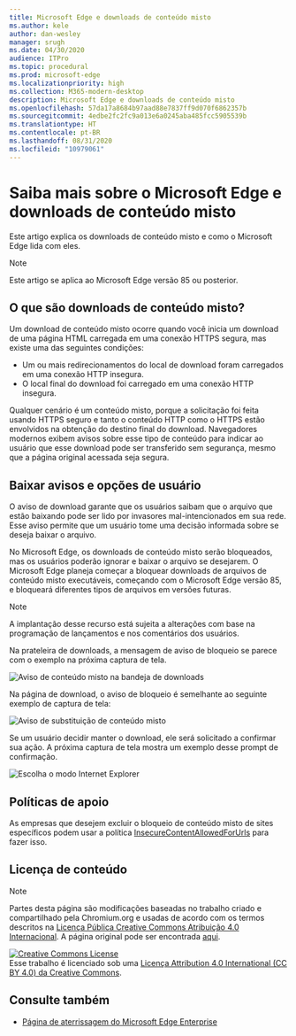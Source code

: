 ```yaml
---
title: Microsoft Edge e downloads de conteúdo misto
ms.author: kele
author: dan-wesley
manager: srugh
ms.date: 04/30/2020
audience: ITPro
ms.topic: procedural
ms.prod: microsoft-edge
ms.localizationpriority: high
ms.collection: M365-modern-desktop
description: Microsoft Edge e downloads de conteúdo misto
ms.openlocfilehash: 57da17a8684b97aad88e7837ff9d070f6862357b
ms.sourcegitcommit: 4edbe2fc2fc9a013e6a0245aba485fcc5905539b
ms.translationtype: HT
ms.contentlocale: pt-BR
ms.lasthandoff: 08/31/2020
ms.locfileid: "10979061"
---
```

# Saiba mais sobre o Microsoft Edge e downloads de conteúdo misto

Este artigo explica os downloads de conteúdo misto e como o Microsoft Edge lida com eles.

>[!NOTE]
>Este artigo se aplica ao Microsoft Edge versão 85 ou posterior.

## O que são downloads de conteúdo misto?

Um download de conteúdo misto ocorre quando você inicia um download de uma página HTML carregada em uma conexão HTTPS segura, mas existe uma das seguintes condições:

- Um ou mais redirecionamentos do local de download foram carregados em uma conexão HTTP insegura.
- O local final do download foi carregado em uma conexão HTTP insegura.

Qualquer cenário é um conteúdo misto, porque a solicitação foi feita usando HTTPS seguro e tanto o conteúdo HTTP como o HTTPS estão envolvidos na obtenção do destino final do download. Navegadores modernos exibem avisos sobre esse tipo de conteúdo para indicar ao usuário que esse download pode ser transferido sem segurança, mesmo que a página original acessada seja segura.

## Baixar avisos e opções de usuário

O aviso de download garante que os usuários saibam que o arquivo que estão baixando pode ser lido por invasores mal-intencionados em sua rede. Esse aviso permite que um usuário tome uma decisão informada sobre se deseja baixar o arquivo.

No Microsoft Edge, os downloads de conteúdo misto serão bloqueados, mas os usuários poderão ignorar e baixar o arquivo se desejarem. O Microsoft Edge planeja começar a bloquear downloads de arquivos de conteúdo misto executáveis, começando com o Microsoft Edge versão 85, e bloqueará diferentes tipos de arquivos em versões futuras.

> [!NOTE]
> A implantação desse recurso está sujeita a alterações com base na programação de lançamentos e nos comentários dos usuários.

<!-- The schedule of the block for different filetypes is to be determined and may be impacted by usage data and user feedback. -->

Na prateleira de downloads, a mensagem de aviso de bloqueio se parece com o exemplo na próxima captura de tela.

 ![Aviso de conteúdo misto na bandeja de downloads](./media/edge-learnmore-mixed-content-downloads/edge-mixed-content-download-tray-warning.png)

Na página de download, o aviso de bloqueio é semelhante ao seguinte exemplo de captura de tela:

 ![Aviso de substituição de conteúdo misto](./media/edge-learnmore-mixed-content-downloads/edge-mixed-content-download-page-warning.png)

Se um usuário decidir manter o download, ele será solicitado a confirmar sua ação. A próxima captura de tela mostra um exemplo desse prompt de confirmação.

 ![Escolha o modo Internet Explorer](./media/edge-learnmore-mixed-content-downloads/edge-mixed-content-download-override.png)

## Políticas de apoio

As empresas que desejem excluir o bloqueio de conteúdo misto de sites específicos podem usar a política [InsecureContentAllowedForUrls](https://docs.microsoft.com/deployedge/microsoft-edge-policies#insecurecontentallowedforurls) para fazer isso.

## Licença de conteúdo

> [!NOTE]
> Partes desta página são modificações baseadas no trabalho criado e compartilhado pela Chromium.org e usadas de acordo com os termos descritos na [Licença Pública Creative Commons Atribuição 4.0 Internacional](http://creativecommons.org/licenses/by/4.0/). A página original pode ser encontrada [aqui](https://developers.google.com/web/fundamentals/security/prevent-mixed-content/what-is-mixed-content).
  
<a rel="license" href="http://creativecommons.org/licenses/by/4.0/"><img alt="Creative Commons License" style="border-width:0" src="https://i.creativecommons.org/l/by/4.0/88x31.png" /></a><br />Esse trabalho é licenciado sob uma <a rel="license" href="http://creativecommons.org/licenses/by/4.0/">Licença Attribution 4.0 International (CC BY 4.0) da Creative Commons</a>.

## Consulte também

- [Página de aterrissagem do Microsoft Edge Enterprise](https://aka.ms/EdgeEnterprise)
